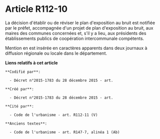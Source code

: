 # Article R112-10

La décision d'établir ou de réviser le plan d'exposition au bruit est notifiée par le préfet, accompagnée d'un projet de plan
d'exposition au bruit, aux maires des communes concernées et, s'il y a lieu, aux présidents des établissements publics de
coopération intercommunale compétents.

Mention en est insérée en caractères apparents dans deux journaux à diffusion régionale ou locale dans le département.

**Liens relatifs à cet article**

	**Codifié par**:

	  - Décret n°2015-1783 du 28 décembre 2015 - art.

	**Créé par**:

	  - Décret n°2015-1783 du 28 décembre 2015 - art.

	**Cité par**:

	  - Code de l'urbanisme - art. R112-11 (V)

	**Anciens textes**:

	  - Code de l'urbanisme - art. R147-7, alinéa 1 (Ab)
